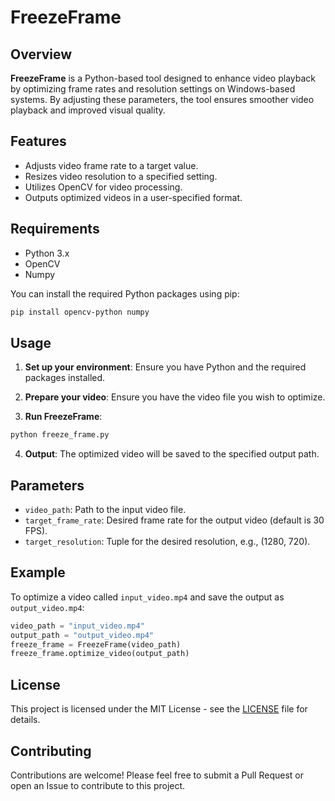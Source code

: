 # FreezeFrame

## Overview

**FreezeFrame** is a Python-based tool designed to enhance video playback by optimizing frame rates and resolution settings on Windows-based systems. By adjusting these parameters, the tool ensures smoother video playback and improved visual quality.

## Features

- Adjusts video frame rate to a target value.
- Resizes video resolution to a specified setting.
- Utilizes OpenCV for video processing.
- Outputs optimized videos in a user-specified format.

## Requirements

- Python 3.x
- OpenCV
- Numpy

You can install the required Python packages using pip:

```bash
pip install opencv-python numpy
```

## Usage

1. **Set up your environment**: Ensure you have Python and the required packages installed.

2. **Prepare your video**: Ensure you have the video file you wish to optimize.

3. **Run FreezeFrame**: 

```bash
python freeze_frame.py
```

4. **Output**: The optimized video will be saved to the specified output path.

## Parameters

- `video_path`: Path to the input video file.
- `target_frame_rate`: Desired frame rate for the output video (default is 30 FPS).
- `target_resolution`: Tuple for the desired resolution, e.g., (1280, 720).

## Example

To optimize a video called `input_video.mp4` and save the output as `output_video.mp4`:

```python
video_path = "input_video.mp4"
output_path = "output_video.mp4"
freeze_frame = FreezeFrame(video_path)
freeze_frame.optimize_video(output_path)
```

## License

This project is licensed under the MIT License - see the [LICENSE](LICENSE) file for details.

## Contributing

Contributions are welcome! Please feel free to submit a Pull Request or open an Issue to contribute to this project.